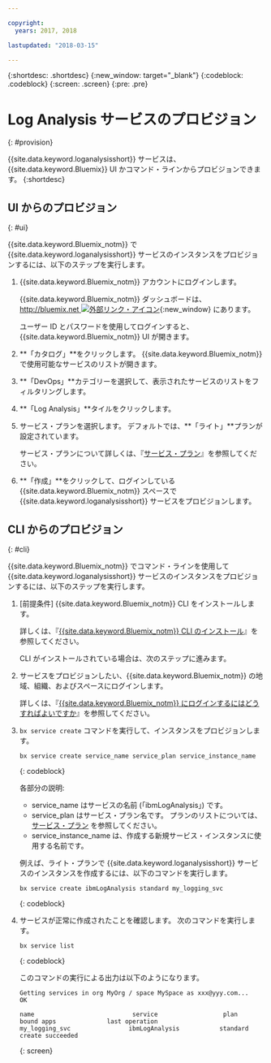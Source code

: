 ```yaml
---

copyright:
  years: 2017, 2018

lastupdated: "2018-03-15"

---
```




{:shortdesc: .shortdesc}
{:new_window: target="_blank"}
{:codeblock: .codeblock}
{:screen: .screen}
{:pre: .pre}


# Log Analysis サービスのプロビジョン
{: #provision}

{{site.data.keyword.loganalysisshort}} サービスは、{{site.data.keyword.Bluemix}} UI かコマンド・ラインからプロビジョンできます。
{:shortdesc}


## UI からのプロビジョン
{: #ui}

{{site.data.keyword.Bluemix_notm}} で {{site.data.keyword.loganalysisshort}} サービスのインスタンスをプロビジョンするには、以下のステップを実行します。

1. {{site.data.keyword.Bluemix_notm}} アカウントにログインします。

    {{site.data.keyword.Bluemix_notm}} ダッシュボードは、[http://bluemix.net ![外部リンク・アイコン](../../../icons/launch-glyph.svg "外部リンク・アイコン")](http://bluemix.net){:new_window} にあります。
    
	ユーザー ID とパスワードを使用してログインすると、{{site.data.keyword.Bluemix_notm}} UI が開きます。

2. **「カタログ」**をクリックします。 {{site.data.keyword.Bluemix_notm}} で使用可能なサービスのリストが開きます。

3. **「DevOps」**カテゴリーを選択して、表示されたサービスのリストをフィルタリングします。

4. **「Log Analysis」**タイルをクリックします。

5. サービス・プランを選択します。 デフォルトでは、**「ライト」**プランが設定されています。

    サービス・プランについて詳しくは、『[サービス・プラン](/docs/services/CloudLogAnalysis/log_analysis_ov.html#plans)』を参照してください。
	
6. **「作成」**をクリックして、ログインしている {{site.data.keyword.Bluemix_notm}} スペースで {{site.data.keyword.loganalysisshort}} サービスをプロビジョンします。
  
 

## CLI からのプロビジョン
{: #cli}

{{site.data.keyword.Bluemix_notm}} でコマンド・ラインを使用して {{site.data.keyword.loganalysisshort}} サービスのインスタンスをプロビジョンするには、以下のステップを実行します。

1. [前提条件] {{site.data.keyword.Bluemix_notm}} CLI をインストールします。

   詳しくは、『[{{site.data.keyword.Bluemix_notm}} CLI のインストール](/docs/cli/reference/bluemix_cli/download_cli.html#download_install)』を参照してください。
   
   CLI がインストールされている場合は、次のステップに進みます。
    
2. サービスをプロビジョンしたい、{{site.data.keyword.Bluemix_notm}} の地域、組織、およびスペースにログインします。 

    詳しくは、『[{{site.data.keyword.Bluemix_notm}} にログインするにはどうすればよいですか](/docs/services/CloudLogAnalysis/qa/cli_qa.html#login)』を参照してください。
	
3. `bx service create` コマンドを実行して、インスタンスをプロビジョンします。

    ```
	bx service create service_name service_plan service_instance_name
	```
	{: codeblock}
	
	各部分の説明:
	
	* service_name はサービスの名前 (「ibmLogAnalysis」) です。
	* service_plan はサービス・プラン名です。 プランのリストについては、[サービス・プラン](/docs/services/CloudLogAnalysis/log_analysis_ov.html#plans) を参照してください。
	* service_instance_name は、作成する新規サービス・インスタンスに使用する名前です。
	
	例えば、ライト・プランで {{site.data.keyword.loganalysisshort}} サービスのインスタンスを作成するには、以下のコマンドを実行します。
	
	```
	bx service create ibmLogAnalysis standard my_logging_svc
	```
	{: codeblock}
	
4. サービスが正常に作成されたことを確認します。 次のコマンドを実行します。

    ```	
	bx service list
	```
	{: codeblock}
	
	このコマンドの実行による出力は以下のようになります。
	
	```
    Getting services in org MyOrg / space MySpace as xxx@yyy.com...
    OK
    
    name                           service                  plan                   bound apps              last operation
    my_logging_svc                ibmLogAnalysis           standard                                        create succeeded
	```
	{: screen}

	



